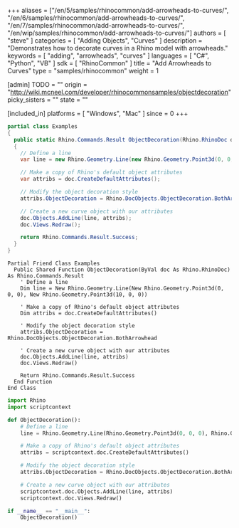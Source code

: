+++
aliases = ["/en/5/samples/rhinocommon/add-arrowheads-to-curves/", "/en/6/samples/rhinocommon/add-arrowheads-to-curves/", "/en/7/samples/rhinocommon/add-arrowheads-to-curves/", "/en/wip/samples/rhinocommon/add-arrowheads-to-curves/"]
authors = [ "steve" ]
categories = [ "Adding Objects", "Curves" ]
description = "Demonstrates how to decorate curves in a Rhino model with arrowheads."
keywords = [ "adding", "arrowheads", "curves" ]
languages = [ "C#", "Python", "VB" ]
sdk = [ "RhinoCommon" ]
title = "Add Arrowheads to Curves"
type = "samples/rhinocommon"
weight = 1

[admin]
TODO = ""
origin = "http://wiki.mcneel.com/developer/rhinocommonsamples/objectdecoration"
picky_sisters = ""
state = ""

[included_in]
platforms = [ "Windows", "Mac" ]
since = 0
+++

<div class="codetab-content" id="cs">

```cs
partial class Examples
{
  public static Rhino.Commands.Result ObjectDecoration(Rhino.RhinoDoc doc)
  {
    // Define a line
    var line = new Rhino.Geometry.Line(new Rhino.Geometry.Point3d(0, 0, 0), new Rhino.Geometry.Point3d(10, 0, 0));

    // Make a copy of Rhino's default object attributes
    var attribs = doc.CreateDefaultAttributes();

    // Modify the object decoration style
    attribs.ObjectDecoration = Rhino.DocObjects.ObjectDecoration.BothArrowhead;

    // Create a new curve object with our attributes
    doc.Objects.AddLine(line, attribs);
    doc.Views.Redraw();

    return Rhino.Commands.Result.Success;
  }
}
```

</div>


<div class="codetab-content" id="vb">

```vbnet
Partial Friend Class Examples
  Public Shared Function ObjectDecoration(ByVal doc As Rhino.RhinoDoc) As Rhino.Commands.Result
	' Define a line
	Dim line = New Rhino.Geometry.Line(New Rhino.Geometry.Point3d(0, 0, 0), New Rhino.Geometry.Point3d(10, 0, 0))

	' Make a copy of Rhino's default object attributes
	Dim attribs = doc.CreateDefaultAttributes()

	' Modify the object decoration style
	attribs.ObjectDecoration = Rhino.DocObjects.ObjectDecoration.BothArrowhead

	' Create a new curve object with our attributes
	doc.Objects.AddLine(line, attribs)
	doc.Views.Redraw()

	Return Rhino.Commands.Result.Success
  End Function
End Class
```

</div>


<div class="codetab-content" id="py">

```python
import Rhino
import scriptcontext

def ObjectDecoration():
    # Define a line
    line = Rhino.Geometry.Line(Rhino.Geometry.Point3d(0, 0, 0), Rhino.Geometry.Point3d(10, 0, 0))

    # Make a copy of Rhino's default object attributes
    attribs = scriptcontext.doc.CreateDefaultAttributes()

    # Modify the object decoration style
    attribs.ObjectDecoration = Rhino.DocObjects.ObjectDecoration.BothArrowhead

    # Create a new curve object with our attributes
    scriptcontext.doc.Objects.AddLine(line, attribs)
    scriptcontext.doc.Views.Redraw()

if __name__ == "__main__":
    ObjectDecoration()
```

</div>
